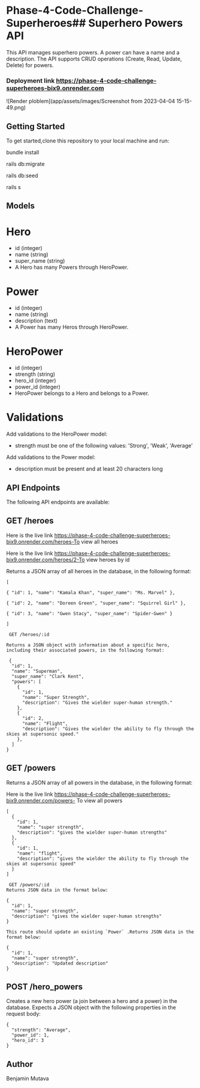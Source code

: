 # Phase-4-Code-Challenge-Superheroes## Superhero Powers API

This API manages superhero powers. A power can have a name and a description. The API supports CRUD operations (Create, Read, Update, Delete) for powers.

### Deployment     link https://phase-4-code-challenge-superheroes-bix9.onrender.com

![Render ploblem](app/assets/images/Screenshot from 2023-04-04 15-15-49.png)

## Getting Started
To get started,clone this repository to your local machine and run:

 bundle install

rails db:migrate

rails db:seed

rails s

## Models
# Hero
 * id (integer)
 * name (string)
 * super_name (string)
*  A Hero has many Powers through HeroPower.

# Power
* id (integer)
* name (string)
* description (text)
* A Power has many Heros through HeroPower.

# HeroPower
* id (integer)
* strength (string)
* hero_id (integer)
* power_id (integer)
* HeroPower belongs to a Hero and belongs to a Power.

# Validations
Add validations to the HeroPower model:

* strength must be one of the following values: 'Strong', 'Weak', 'Average'

Add validations to the Power model:

* description must be present and at least 20 characters long



## API Endpoints
The following API endpoints are available:

## GET /heroes
Here is the live link https://phase-4-code-challenge-superheroes-bix9.onrender.com/heroes-To view all heroes

Here is the live link https://phase-4-code-challenge-superheroes-bix9.onrender.com/heroes/2-To view heroes by id

Returns a JSON array of all heroes in the database, in the following format:
```
[  

{ "id": 1, "name": "Kamala Khan", "super_name": "Ms. Marvel" },  

{ "id": 2, "name": "Doreen Green", "super_name": "Squirrel Girl" },  

{ "id": 3, "name": "Gwen Stacy", "super_name": "Spider-Gwen" }

]

 GET /heroes/:id

Returns a JSON object with information about a specific hero, including their associated powers, in the following format:

 {
  "id": 1,
  "name": "Superman",
  "super_name": "Clark Kent",
  "powers": [
    {
      "id": 1,
      "name": "Super Strength",
      "description": "Gives the wielder super-human strength."
    },
    {
      "id": 2,
      "name": "Flight",
      "description": "Gives the wielder the ability to fly through the skies at supersonic speed."
    },
  ]
}
```
## GET /powers 

Returns a JSON array of all powers in the database, in the following format:

Here is the live link https://phase-4-code-challenge-superheroes-bix9.onrender.com/powers- To view all powers

```
[
  {
    "id": 1,
    "name": "super strength",
    "description": "gives the wielder super-human strengths"
  },
  {
    "id": 1,
    "name": "flight",
    "description": "gives the wielder the ability to fly through the skies at supersonic speed"
  }
]

 GET /powers/:id
Returns JSON data in the format below:

{
  "id": 1,
  "name": "super strength",
  "description": "gives the wielder super-human strengths"
}

This route should update an existing `Power` .Returns JSON data in the format below:

{
  "id": 1,
  "name": "super strength",
  "description": "Updated description"
}
```
 
 ## POST /hero_powers
Creates a new hero power (a join between a hero and a power) in the database. Expects a JSON object with the following properties in the request body:

```
{
  "strength": "Average",
  "power_id": 1,
  "hero_id": 3
}
```

## Author
Benjamin Mutava




